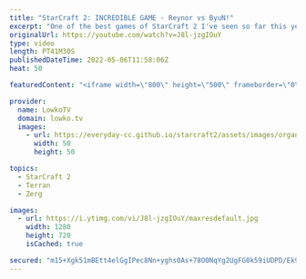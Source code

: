 ```yaml
---
title: "StarCraft 2: INCREDIBLE GAME - Reynor vs ByuN!"
excerpt: "One of the best games of StarCraft 2 I've seen so far this year. Some might even refer to it as one of the games of the year but I would never say such a thing. This is a Terran versus Zerg between ByuN and Reynor where practically the entire map mines out of Minerals and Vespene Gas.  Support my work"
originalUrl: https://youtube.com/watch?v=J8l-jzgIOuY
type: video
length: PT41M30S
publishedDateTime: 2022-05-06T11:58:06Z
heat: 50

featuredContent: "<iframe width=\"800\" height=\"500\" frameborder=\"0\" src=\"https://www.youtube.com/embed/J8l-jzgIOuY\" allow=\"accelerometer; autoplay; encrypted-media; gyroscope; picture-in-picture\" allowfullscreen></iframe>"

provider:
  name: LowkoTV
  domain: lowko.tv
  images:
    - url: https://everyday-cc.github.io/starcraft2/assets/images/organizations/lowko.tv-50x50.jpg
      width: 50
      height: 50

topics:
  - StarCraft 2
  - Terran
  - Zerg

images:
  - url: https://i.ytimg.com/vi/J8l-jzgIOuY/maxresdefault.jpg
    width: 1280
    height: 720
    isCached: true

secured: "m15+Xgk51mBEtt4elGgIPec8Nn+yghs0As+78O0NqYg2UgFG0k59iUDPD/Ek9fks+9xojhBU8OJi4R+9Ymob/FvtXVYJ3XBvU5F5qBPN5dliGgDFvWzOBEpsjIwGL/8gDiI2m0CCM7iWmu9XN0GAQ1hWlmsr4HcJM9kGLxRanGO8kFYXSsgAmo4jO/Luu6p8f3KtcGMCbWIPVcJLk8cF+jGI0ikNPYfar/YcFWf11l+vk42Tijl1Oe1eKSn9wemeQ37ScHXBIPY64Q5uzEX7vJvRiGR5JqSzrOlIyuV7XHkBN4Rie8PLaVtu3KMMq5jEL+t0PGSfYSqtzCJgByhz4mvngriO93/uZ164XmqoJfZxejEO7vdaXE146SpXZvx0RCstUYesFBybcQHZDHxXuMVg3aoX/5yYsZEgrl6g1bG79EEZR18ST+IVmWNo979n;2Ex8iJA9xU0/oYQcL+X0tA=="
---
```



